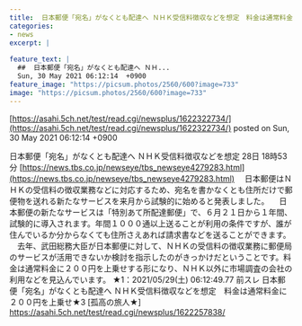 ```yaml
---
title:  日本郵便「宛名」がなくとも配達へ ＮＨＫ受信料徴収などを想定　料金は通常料金に２００円を上乗せ★4  
categories:
- news
excerpt: |
  
feature_text: |
  ##  日本郵便「宛名」がなくとも配達へ ＮＨ...
  Sun, 30 May 2021 06:12:14  +0900
feature_image: "https://picsum.photos/2560/600?image=733"
image: "https://picsum.photos/2560/600?image=733"
---
```


[https://asahi.5ch.net/test/read.cgi/newsplus/1622322734/](https://asahi.5ch.net/test/read.cgi/newsplus/1622322734/)
posted on Sun, 30 May 2021 06:12:14  +0900

<!--more-->

日本郵便「宛名」がなくとも配達へ ＮＨＫ受信料徴収などを想定 28日 18時53分 [https://news.tbs.co.jp/newseye/tbs_newseye4279283.html](https://news.tbs.co.jp/newseye/tbs_newseye4279283.html) 　日本郵便はＮＨＫの受信料の徴収業務などに対応するため、宛名を書かなくとも住所だけで郵便物を送れる新たなサービスを来月から試験的に始めると発表しました。 　日本郵便の新たなサービスは「特別あて所配達郵便」で、６月２１日から１年間、試験的に導入されます。年間１０００通以上送ることが利用の条件ですが、誰が住んでいるか分からなくても住所さえあれば請求書などを送ることができます。 　去年、武田総務大臣が日本郵便に対して、ＮＨＫの受信料の徴収業務に郵便局のサービスが活用できないか検討を指示したのがきっかけだということです。料金は通常料金に２００円を上乗せする形になり、ＮＨＫ以外に市場調査の会社の利用などを見込んでいます。 ★1：2021/05/29(土) 06:12:49.77 前スレ 日本郵便「宛名」がなくとも配達へ ＮＨＫ受信料徴収などを想定　料金は通常料金に２００円を上乗せ★3 [孤高の旅人★] https://asahi.5ch.net/test/read.cgi/newsplus/1622257838/
